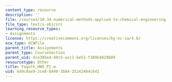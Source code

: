 ```yaml
---
content_type: resource
description: ''
file: /courses/10-34-numerical-methods-applied-to-chemical-engineering-fall-2015/6d9c0ae92ce884403b8425242404c641_Foguth_HW5_P1.m
file_type: text/x-objcsrc
learning_resource_types:
- Assignments
license: https://creativecommons.org/licenses/by-nc-sa/4.0/
ocw_type: OCWFile
parent_title: Assignments
parent_type: CourseSection
parent_uid: 4ce395e4-40c5-acc1-be51-f389b4029689
resourcetype: Other
title: Foguth_HW5_P1.m
uid: 6d9c0ae9-2ce8-8440-3b84-25242404c641
---
```

